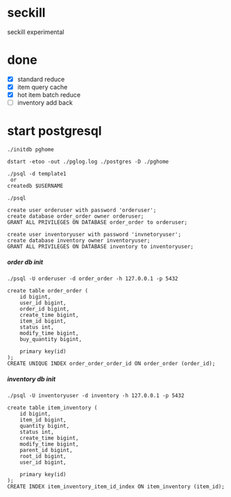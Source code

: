 # seckill
seckill experimental

# done

* [x] standard reduce
* [x] item query cache
* [x] hot item batch reduce
* [ ] inventory add back

# start postgresql

```
./initdb pghome
```

```
dstart -etoo -out ./pglog.log ./postgres -D ./pghome
```

```
./psql -d template1
 or
createdb $USERNAME
```

```
./psql

create user orderuser with password 'orderuser';
create database order_order owner orderuser;
GRANT ALL PRIVILEGES ON DATABASE order_order to orderuser;

create user inventoryuser with password 'invnetoryuser';
create database inventory owner inventoryuser;
GRANT ALL PRIVILEGES ON DATABASE inventory to inventoryuser;
```

##### order db init

```
./psql -U orderuser -d order_order -h 127.0.0.1 -p 5432
```

```
create table order_order (
    id bigint,
    user_id bigint,
    order_id bigint,
    create_time bigint,
    item_id bigint,
    status int,
    modify_time bigint,
    buy_quantity bigint,
    
    primary key(id)
);
CREATE UNIQUE INDEX order_order_order_id ON order_order (order_id);
```

##### inventory db init

```
./psql -U inventoryuser -d inventory -h 127.0.0.1 -p 5432
```

```
create table item_inventory (
    id bigint,
    item_id bigint,
    quantity bigint,
    status int,
    create_time bigint,
    modify_time bigint,
    parent_id bigint,
    root_id bigint,
    user_id bigint,

    primary key(id)
);
CREATE INDEX item_inventory_item_id_index ON item_inventory (item_id);
```
